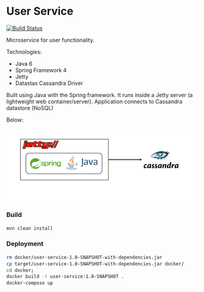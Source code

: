 # User Service

[![Build Status](https://travis-ci.org/colinbut/user-service.svg?branch=master)](https://travis-ci.org/colinbut/user-service)

Microservice for user functionality. 

Technologies:

+ Java 6
+ Spring Framework 4
+ Jetty
+ Datastax Cassandra Driver


Built using Java with the Spring framework. It runs inside a Jetty server (a lightweight web container/server). Application connects to
Cassandra datastore (NoSQL)

Below:

![Image of technology diagram](etc/diagram.png)


### Build

```bash
mvn clean install
```

### Deployment

```bash
rm docker/user-service-1.0-SNAPSHOT-with-dependencies.jar
cp target/user-service-1.0-SNAPSHOT-with-dependencies.jar docker/
cd docker;
docker build -t user-service:1.0-SNAPSHOT .
docker-compose up
```